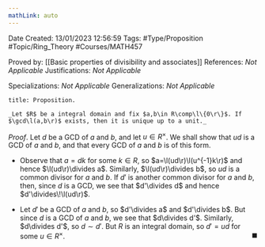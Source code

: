 ```yaml
---
mathLink: auto
---
```


<div class="topSpace"></div>

Date Created: 13/01/2023 12:56:59
Tags: #Type/Proposition #Topic/Ring_Theory #Courses/MATH457

Proved by: [[Basic properties of divisibility and associates]]
References: _Not Applicable_
Justifications: _Not Applicable_

Specializations: _Not Applicable_
Generalizations: _Not Applicable_

``` ad-Proposition
title: Proposition.

_Let $R$ be a integral domain and fix $a,b\in R\comp\l\{0\r\}$. If $\gcd\l(a,b\r)$ exists, then it is unique up to a unit._

```

_Proof_. Let $d$ be a GCD of $a$ and $b$, and let $u\in R^\times$. We shall show that $ud$ is a GCD of $a$ and $b$, and that every GCD of $a$ and $b$ is of this form.
* Observe that $a=dk$ for some $k\in R$, so $a=\l(ud\r)\l(u^{-1}k\r)$ and hence $\l(ud\r)\divides a$. Similarly, $\l(ud\r)\divides b$, so $ud$ is a common divisor for $a$ and $b$. If $d'$ is another common divisor for $a$ and $b$, then, since $d$ is a GCD, we see that $d'\divides d$ and hence $d'\divides\!\l(ud\r)$.

* Let $d'$ be a GCD of $a$ and $b$, so $d'\divides a$ and $d'\divides b$. But since $d$ is a GCD of $a$ and $b$, we see that $d\divides d'$. Similarly, $d\divides d'$, so $d\sim d'$. But $R$ is an integral domain, so $d'=ud$ for some $u\in R^\times$.<span style="float:right;">$\blacksquare$</span>
